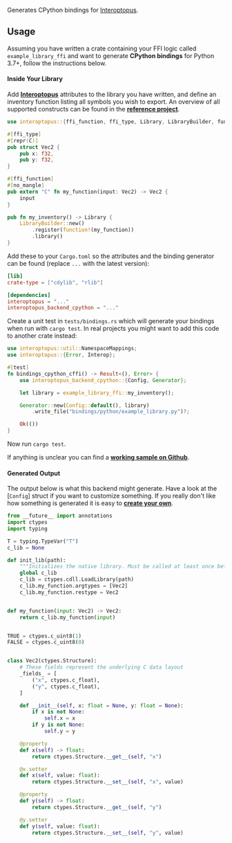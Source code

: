 Generates CPython bindings for [Interoptopus](https://github.com/ralfbiedert/interoptopus).

## Usage

Assuming you have written a crate containing your FFI logic called `example_library_ffi` and
want to generate **CPython bindings** for Python 3.7+, follow the instructions below.

#### Inside Your Library

Add [**Interoptopus**](https://crates.io/crates/interoptopus) attributes to the library you have
written, and define an inventory function listing all symbols you wish to export. An overview of all
supported constructs can be found in the
[**reference project**](https://github.com/ralfbiedert/interoptopus/tree/master/reference_project/src).

```rust
use interoptopus::{ffi_function, ffi_type, Library, LibraryBuilder, function};

#[ffi_type]
#[repr(C)]
pub struct Vec2 {
    pub x: f32,
    pub y: f32,
}

#[ffi_function]
#[no_mangle]
pub extern "C" fn my_function(input: Vec2) -> Vec2 {
    input
}

pub fn my_inventory() -> Library {
    LibraryBuilder::new()
        .register(function!(my_function))
        .library()
}
```


Add these to your `Cargo.toml` so the attributes and the binding generator can be found
(replace `...` with the latest version):

```toml
[lib]
crate-type = ["cdylib", "rlib"]

[dependencies]
interoptopus = "..."
interoptopus_backend_cpython = "..."
```

Create a unit test in `tests/bindings.rs` which will generate your bindings when run
with `cargo test`. In real projects you might want to add this code to another crate instead:

```rust
use interoptopus::util::NamespaceMappings;
use interoptopus::{Error, Interop};

#[test]
fn bindings_cpython_cffi() -> Result<(), Error> {
    use interoptopus_backend_cpython::{Config, Generator};

    let library = example_library_ffi::my_inventory();

    Generator::new(Config::default(), library)
        .write_file("bindings/python/example_library.py")?;

    Ok(())
}
```

Now run `cargo test`.

If anything is unclear you can find a [**working sample on Github**](https://github.com/ralfbiedert/interoptopus/tree/master/examples/hello_world).

#### Generated Output

The output below is what this backend might generate. Have a look at the [`Config`] struct
if you want to customize something. If you really don't like how something is generated it is
easy to [**create your own**](https://github.com/ralfbiedert/interoptopus/blob/master/FAQ.md#new-backends).

```python
from __future__ import annotations
import ctypes
import typing

T = typing.TypeVar("T")
c_lib = None

def init_lib(path):
    """Initializes the native library. Must be called at least once before anything else."""
    global c_lib
    c_lib = ctypes.cdll.LoadLibrary(path)
    c_lib.my_function.argtypes = [Vec2]
    c_lib.my_function.restype = Vec2


def my_function(input: Vec2) -> Vec2:
    return c_lib.my_function(input)


TRUE = ctypes.c_uint8(1)
FALSE = ctypes.c_uint8(0)


class Vec2(ctypes.Structure):
    # These fields represent the underlying C data layout
    _fields_ = [
        ("x", ctypes.c_float),
        ("y", ctypes.c_float),
    ]

    def __init__(self, x: float = None, y: float = None):
        if x is not None:
            self.x = x
        if y is not None:
            self.y = y

    @property
    def x(self) -> float:
        return ctypes.Structure.__get__(self, "x")

    @x.setter
    def x(self, value: float):
        return ctypes.Structure.__set__(self, "x", value)

    @property
    def y(self) -> float:
        return ctypes.Structure.__get__(self, "y")

    @y.setter
    def y(self, value: float):
        return ctypes.Structure.__set__(self, "y", value)

```
